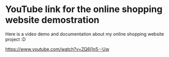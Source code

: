 # YouTube link for the online shopping website demostration
Here is a video demo and documentation about my online shopping website project :D

https://www.youtube.com/watch?v=ZQ6j1n5--Uw
